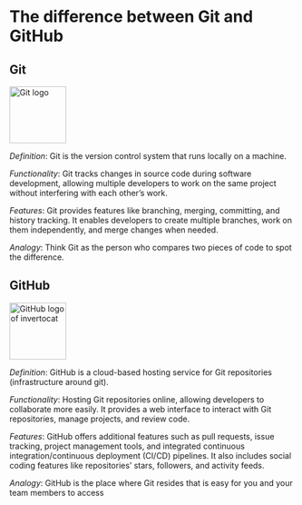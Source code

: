 # The difference between Git and GitHub
## Git
<img src="https://github.com/MSherlock33/ilx3/assets/173152408/64281344-5ad8-4c06-8bfb-6b6ff2111d76" alt="Git logo" width=100)>

*Definition*: Git is the version control system that runs locally on a machine.

*Functionality*: Git tracks changes in source code during software development, allowing multiple developers to work on the same project without interfering with each other’s work.

*Features*: Git provides features like branching, merging, committing, and history tracking. It enables developers to create multiple branches, work on them independently, and merge changes when needed.

*Analogy*: Think Git as the person who compares two pieces of code to spot the difference.


## GitHub
<img src="https://github.com/MSherlock33/ilx3/assets/173152408/3211969e-6c9e-4f12-9477-decb49c2474f" alt="GitHub logo of invertocat" width=100)>

*Definition*: GitHub is a cloud-based hosting service for Git repositories (infrastructure around git).

*Functionality*: Hosting Git repositories online, allowing developers to collaborate more easily. It provides a web interface to interact with Git repositories, manage projects, and review code.

*Features*: GitHub offers additional features such as pull requests, issue tracking, project management tools, and integrated continuous integration/continuous deployment (CI/CD) pipelines. It also includes social coding features like repositories’ stars, followers, and activity feeds.

*Analogy*: GitHub is the place where Git resides that is easy for you and your team members to access

